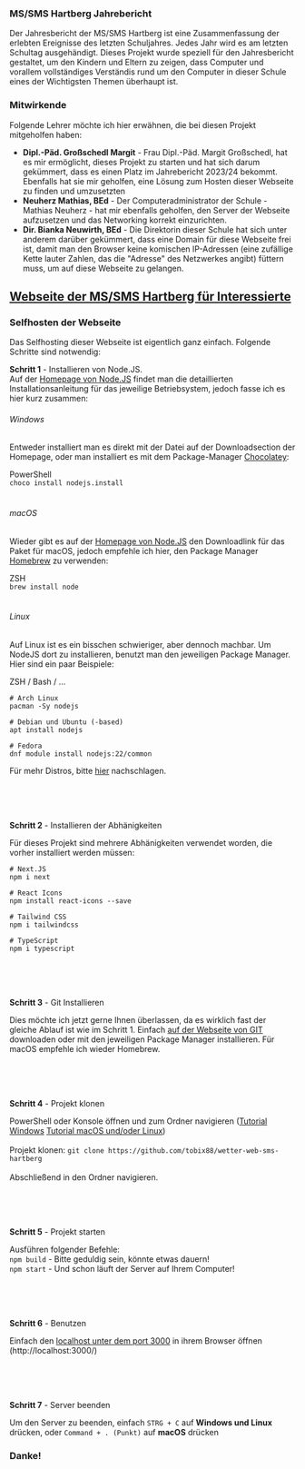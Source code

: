 ### MS/SMS Hartberg Jahrebericht
Der Jahresbericht der MS/SMS Hartberg ist eine Zusammenfassung der erlebten Ereignisse des letzten Schuljahres. Jedes Jahr wird es am letzten Schultag ausgehändigt. Dieses Projekt wurde speziell für den Jahresbericht gestaltet, um den Kindern und Eltern zu zeigen, dass Computer und vorallem vollständiges Verständis rund um den Computer in dieser Schule eines der Wichtigsten Themen überhaupt ist.

### Mitwirkende
Folgende Lehrer möchte ich hier erwähnen, die bei diesen Projekt mitgeholfen haben:
 - **Dipl.-Päd. Großschedl Margit** - Frau Dipl.-Päd. Margit Großschedl, hat es mir ermöglicht, dieses Projekt zu starten und hat sich darum gekümmert, dass es einen Platz im Jahrebericht 2023/24 bekommt. Ebenfalls hat sie mir geholfen, eine Lösung zum Hosten dieser Webseite zu finden und umzusetzten
 - **Neuherz Mathias, BEd** - Der Computeradministrator der Schule - Mathias Neuherz - hat mir ebenfalls geholfen, den Server der Webseite aufzusetzen und das Networking korrekt einzurichten.
 - **Dir. Bianka Neuwirth, BEd** - Die Direktorin dieser Schule hat sich unter anderem darüber gekümmert, dass eine Domain für diese Webseite frei ist, damit man den Browser keine komischen IP-Adressen (eine zufällige Kette lauter Zahlen, das die "Adresse" des Netzwerkes angibt) füttern muss, um auf diese Webseite zu gelangen.

[Webseite der MS/SMS Hartberg für Interessierte](https://www.sms-hartberg.at/)
---
### Selfhosten der Webseite
Das Selfhosting dieser Webseite ist eigentlich ganz einfach. Folgende Schritte sind notwendig:

**Schritt 1** - Installieren von Node.JS.<br/>
Auf der [Homepage von Node.JS](https://www.nodejs.org/) findet man die detaillierten Installationsanleitung für das jeweilige Betriebsystem, jedoch fasse ich es hier kurz zusammen:<br/>
###### Windows
Entweder installiert man es direkt mit der Datei auf der Downloadsection der Homepage, oder man installiert es mit dem Package-Manager [Chocolatey](https://chocolatey.org/):

PowerShell</br>
```choco install nodejs.install```<br/><br/>

###### macOS
Wieder gibt es auf der [Homepage von Node.JS](https://www.nodejs.org/) den Downloadlink für das Paket für macOS, jedoch empfehle ich hier, den Package Manager [Homebrew](https://brew.sh/) zu verwenden:

ZSH<br/>
```brew install node```<br/><br/>

###### Linux
Auf Linux ist es ein bisschen schwieriger, aber dennoch machbar. Um NodeJS dort zu installieren, benutzt man den jeweiligen Package Manager. Hier sind ein paar Beispiele:

ZSH / Bash / ...<br/>
```
# Arch Linux
pacman -Sy nodejs

# Debian und Ubuntu (-based)
apt install nodejs

# Fedora
dnf module install nodejs:22/common
```
Für mehr Distros, bitte [hier](https://nodejs.org/en/download/package-manager/all/) nachschlagen.

<br/><br/><br/>

**Schritt 2** - Installieren der Abhänigkeiten

Für dieses Projekt sind mehrere Abhänigkeiten verwendet worden, die vorher installiert werden müssen:

```
# Next.JS
npm i next

# React Icons
npm install react-icons --save

# Tailwind CSS
npm i tailwindcss

# TypeScript
npm i typescript
```

<br/><br/><br/>

**Schritt 3** - Git Installieren

Dies möchte ich jetzt gerne Ihnen überlassen, da es wirklich fast der gleiche Ablauf ist wie im Schritt 1. Einfach [auf der Webseite von GIT](https://git-scm.com/) downloaden oder mit den jeweiligen Package Manager installieren. Für macOS empfehle ich wieder Homebrew.

<br/><br/><br/>

**Schritt 4** - Projekt klonen

PowerShell oder Konsole öffnen und zum Ordner navigieren ([Tutorial Windows](https://www.itprotoday.com/powershell/how-use-powershell-navigate-windows-folder-structure) [Tutorial macOS und/oder Linux](https://appletoolbox.com/navigate-folders-using-the-mac-terminal/))<br/>
<br/>
Projekt klonen: ```git clone https://github.com/tobix88/wetter-web-sms-hartberg```<br/><br/>
Abschließend in den Ordner navigieren.

<br/><br/><br/>

**Schritt 5** - Projekt starten

Ausführen folgender Befehle:<br/>
```npm build``` - Bitte geduldig sein, könnte etwas dauern!<br/>
```npm start``` - Und schon läuft der Server auf Ihrem Computer!

<br/><br/><br/>

**Schritt 6** - Benutzen

Einfach den [localhost unter dem port 3000](http://localhost:3000/) in ihrem Browser öffnen (http://localhost:3000/)

<br/><br/><br/>

**Schritt 7** - Server beenden

Um den Server zu beenden, einfach ```STRG + C``` auf **Windows und Linux** drücken, oder
```Command + . (Punkt)``` auf **macOS** drücken
### Danke!

